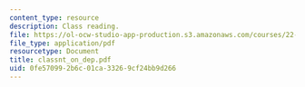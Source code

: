 ```yaml
---
content_type: resource
description: Class reading.
file: https://ol-ocw-studio-app-production.s3.amazonaws.com/courses/22-812j-managing-nuclear-technology-spring-2004/0fe570992b6c01ca33269cf24bb9d266_classnt_on_dep.pdf
file_type: application/pdf
resourcetype: Document
title: classnt_on_dep.pdf
uid: 0fe57099-2b6c-01ca-3326-9cf24bb9d266
---
```

